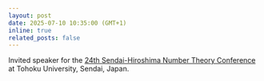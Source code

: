 ```yaml
---
layout: post
date: 2025-07-10 10:35:00 (GMT+1)
inline: true
related_posts: false
---
```


Invited speaker for the [24th Sendai-Hiroshima Number Theory Conference](https://math0.pm.tokushima-u.ac.jp/~hiroki/hiroshima25.html) at Tohoku University, Sendai, Japan.
